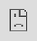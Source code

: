 ```yaml
---
layout: single
title: "Projectile Prediction: Part 4"
excerpt: A breakdown of projectile features and reconciliation techniques.
header:
    teaser: /assets/images/per-post/projectile-prediction-4/projectile-prediction-4-teaser.png
author: Meta
last_modified_at: 2025-07-27
---
```


The fourth and final section of a series exploring and implementing projectile prediction for multiplayer games. This part breaks down the implementation of a base `Projectile` actor class, which can be subclassed into projectiles that can be spawned by our `SpawnPredictedProjectile` task.

The code used for this series can be found on [Unreal Engine's Learning site](https://dev.epicgames.com/community/learning/tutorials/LZ66). Additionally, a more concise explanation of this code can be found at the [official documentation page](https://docs.google.com/document/d/1VBhB41mwQWksoPLgx-G8YSelnWQ7_FYu4-QGueqY2lY/edit?usp=sharing).
{: .notice--info}

## Introduction

In the last section, we walked through the "linking" step of initializing projectiles. In this section, we're breaking down how we implement a base `Projectile` class for _Cloud Crashers_ (which we spawn using the `SpawnPredictedProjectile` ability task we created earlier in this series). We're going to go through all of this class's key features, prediction methods, and reconciliation techniques, providing an explanation of how everything works and the reasoning behind it.

## Fast-Forwarding

In [part 1](https://sreitich.github.io/projectile-prediction-1/#partial-fast-forwarding-with-synchronization-and-resimulation), we decided that we would (partially) fast-forward the authoritative projectile such that it spawns closer to where the owning client wants it.

In the `SpawnPredictedProjectile` class, we fast-forward the projectile in `OnSpawnDataReplicated`, after it's spawned, by the `ForwardPredictionTime` given to us by our player controller. We call `TickActor` to tick the actor's components (for things like animations or VFX), and `TickComponent` on the projectile's `ProjectileMovement` component (which we'll look at in the [_Movement_ section](#movement)) to actually move it forward.

We also call `SetLifeSpan` to reduce the projectile's lifespan by the amount it was forwarded in time. All projectiles should have a default `InitialLifeSpan` set, just to ensure we don't end up with lingering actors wasting resources if they don't hit anything.

We implemented this when we created the `SpawnPredictedProjectile` class, even though we didn't have a `ProjectileMovement` component to tick. If you use this code for your projectile, those errors we had will go away. If you choose to implement this class on your own, you can just take that fast-forwarding code out; it won't break anything.
{: .notice--info}

Forwarding the projectile like this can sometimes cause issues with hit detection. Since we're essentially teleporting the projectile forward in time, if the projectile should have hit something close to its spawn location, there's a chance it will be teleported right through it, missing it entirely:

<video width="100%" height="100%" muted autoplay loop>
   <source src="/assets/videos/per-post/projectile-prediction-4/without-substepping.mp4" type="video/mp4">
    Video tag not supported.
</video>
<br>
To fix this, we need to enable `bForceSubStepping` on our `ProjectileMovement` component, decrease `MaxSimulationTimeStep`, and increase `MaxSimulationIterations`. This forces the projectile to break its movement into discrete steps, so hit detection can still be performed while forwarding it.

With this, we can still fast-forward the authoritative projectile on spawn, without the risk of missing collisions:

<video width="100%" height="100%" muted autoplay loop>
   <source src="/assets/videos/per-post/projectile-prediction-4/with-substepping.mp4" type="video/mp4">
    Video tag not supported.
</video>
<br>
## Synchronization

Since we're only _partially_ fast-forwarding our projectile (again, see [part 1](https://sreitich.github.io/projectile-prediction-1/#partial-fast-forwarding-with-synchronization-and-resimulation)), the predicted/"fake" projectile will still not be synced with the authoritative projectile.

We'll talk more about why this desynchronization can cause issues in the [_Reconciliation_ section](#missed-prediction-reconciliation).
{: .notice--info}

To synchronize our projectiles, we slowly lerp the fake projectile towards the authoritative one. We do this by calling `CorrectionLerpTick` each tick, which sets the fake projectile's location one step towards the authoritative one. To actually move the actor, we hack into the `ReplicatedMovement` property, which can safely handle the movement update (so we don't have to worry about things like missing collisions).

The rate at which we lerp the projectile is `0.05%` of the projectile's initial speed each tick. This is an arbitrary value that I've found to be big enough to synchronize the projectiles quickly, but small enough to be completely unnoticeable to clients.

The replicated authoritative projectile is hidden for the owning client (since we don't want to see two different projectiles). But if we unhide it, we can see how, once the authoritative projectile is spawned and forwarded, the projectiles synchronize over time:

<video width="100%" height="100%" muted autoplay loop>
   <source src="/assets/videos/per-post/projectile-prediction-4/lerp-demo.mp4" type="video/mp4">
    Video tag not supported.
</video>
<br>

## Debugging

Given the complex nature of projectile prediction, we've implemented a variety of options to help with debugging, in addition to extensive logging. These options are defined in a `UDeveloperSettingsBackedByCVars` class called `UGASDeveloperSettings`. (_Cloud Crashers_ has a few different developer settings categories. We put our projectile settings in this one because, technically, this projectile implementation is part of the Gameplay Ability System).

These settings allow for the configuration of a variety of debugging options...

`ProjectileDebugMode` will draw the position of projectiles at regular timestamps throughout their trajectory. Depending on the setting, we can filter which types of projectiles are drawn:

 - `PredictedVersusClient`: Draws the trajectory of the fake projectile and the owning client's version of the authoritative projectile (i.e. where the authoritative projectile would appear for the client that fired the projectile, if it were not hidden). This is especially helpful for debugging projectile synchronization.
  - `ClientVersusServer`: Draws the trajectory of the owning client's version of the authoritative projectile and the server's version of the authoritative projectile (i.e. where the authoritative projectile _actually_ is).
  - `All`: Draws the fake projectile, the owning client's version of the authoritative projectile, and the server's version of the authoritative projectile.

When making `PredictedVersusClient` draws, we also draw arrows between the projectiles' corresponding time steps, to show the difference in their positions at each point in their trajectory. When we sync the projectiles over time, we can see this distance become smaller and smaller, until the two are eventually synced, indicated by a change in color:

![Debug draws showing projectile synchronization over time]({{ '/' | absolute_url }}/assets/images/per-post/projectile-prediction-4/debug-sync.png){: .align-center}

And if `bWaitForLinkage` is enabled, we won't start drawing until the fake and authoritative projectiles have been linked. If it's disabled, we'll always see a few unlinked fake projectile draws, since the fake projectile is always spawned earlier:

![Unlinked fake projectile debug draws]({{ '/' | absolute_url }}/assets/images/per-post/projectile-prediction-4/debug-linkage.png){: .align-center}

`bDrawSpawnPosition` and `bDrawFinalPosition` help us debug projectile spawns and hits, by showing the starting and ending position of each projectile, color-coded to each machine:

![Spawn location and detonation location debug draws]({{ '/' | absolute_url }}/assets/images/per-post/projectile-prediction-4/debug-spawn-final.png){: .align-center}

The "spawn position" draw doesn't really represent the "spawn" location of the projectile; it actually shows the location of the projectile at the time when it _first appeared_ on a given machine.
<br>
<br>
In this image, the first white sphere shows where the projectile was spawned on the server (we're placing it a little bit ahead of the player's camera, so it doesn't clip into their viewport). There's also a red sphere here, showing where the fake projectile was spawned, but it's in the exact same position as where the authoritative projectile spawned, so the white sphere is hiding it.
<br>
<br>
Lastly, the first green sphere shows where the authoritative projectile was when it was first replicated back to the local client, which is later due to latency. As the local client, we don't care about this visual discrepancy, since we don't actually see the authoritative projectile (we only see the fake one), but we _do_ have to account for this for clients _without_ a fake projectile (i.e. the clients that _didn't_ fire this projectile), which we'll look at in the [_Remote Clients_ section](#remote-clients).
{: .notice--info}

When debugging projectile synchronization, we can log each lerp step performed by enabling `bLogCorrection`:

![Output log logging projectile synchronization]({{ '/' | absolute_url }}/assets/images/per-post/projectile-prediction-4/debug-correction-log.png){: .align-center}

Lastly, we can adjust the frequency, duration, and color of each draw with the remaining `Draw` and `Color` settings:

![Debug drawing with a high frequency]({{ '/' | absolute_url }}/assets/images/per-post/projectile-prediction-4/debug-freq.png){: .align-center}

## Movement

To move the projectile, we use Unreal's built-in `UProjectileMovementComponent` class. We don't use the built-in movement replication solution, however, since it usually looks pretty terrible, even at high net update frequencies.

Instead, we simulate the projectile's movement on each machine locally. Since we guarantee that both of our projectiles (fake and authoritative) have the exact same spawn location and rotation, they'll always follow the exact same trajectory.

The only time their trajectories may differ is if one hits a surface that the other misses. We'll examine how this, and other missed predictions and desynchronizations, can happen in more detail in the [_Reconciliation_ section](#missed-prediction-reconciliation). What's important regarding projectile movement, however, is that when the authoritative projectile hits something, we enable movement replication, so each projectile will be teleported to the same location to land or explode. Since projectiles are usually destroyed when they land (e.g. rockets are usually destroyed and play an "explosion" particle effect), this is primarily to ensure that any "land" or "explosion" effects occur in the correct location.

To perform this movement replication, we use a variable called `ReplicatedProjectileMovement` of custom type `FRepProjectileMovement`, which is an optimized version of the `FRepMovement` type used by the built-in `ReplicatedMovement` variable.

We override `AActor`'s replication functions—`PreReplication`, `GatherCurrentMovement`, etc.—to replace `ReplicatedMovement` with our `ReplicatedProjectileMovement` variable, and to use our custom `bReplicateProjectileMovement` variable instead of `bReplicateMovement`.

When projectiles land, we enable `bReplicateProjectileMovement` to replicate their final position, to ensure every projectile lands in the same place on every machine:

![Projectile detonating in the same location across multiple machines]({{ '/' | absolute_url }}/assets/images/per-post/projectile-prediction-4/movement-rep.png){: .align-center}

Using a custom movement replication variable may seem like a wild micro-optimization (which, yeah, it is), but there are a few other changes we want to make to the built-in movement replication code which are made easier by this. For example, we ignore the movement replication on non-owning simulated proxies (the clients that didn't fire the projectile), since their projectile will be intentionally behind due to being rewound (which we'll look at in the [Rewinding section](#rewinding)).

## Hit Detection

For hit detection, we use two different colliders: a `Collision` collider and a `Hitbox` collider. The former is used to detect hits against the environment, and the latter is used to detect hits against enemies, allies (e.g. for healing projectiles), and other damageable actors (like destructibles).

This allows us to define two different hitboxes for each projectile, which is extremely useful. For example, if we have a "spear" projectile, we'd want it to have a very small hitbox against the environment, accurate to its size, so players can throw it through small gaps. But we might want it to have a more generous hitbox against enemies, so it isn't difficult to use:

!["Spear" projectile hitboxes]({{ '/' | absolute_url }}/assets/images/per-post/projectile-prediction-4/spear.png){: .align-center}

We use the `Collision` collider as the projectile movement component's `UpdatedComponent`, since it's usually accurate to what the projectile's actual physics body would be, meaning it also has to be the projectile actor's root component (just because of how the projectile movement component works). This does, unfortunately, lead to some restrictions on how projectiles can be configured, but I find this setup to be the most flexible without complicating code or requiring multiple base classes.

### Detonation

The single most important event of a projectile's lifetime is its "detonation." This event occurs when a projectile impacts a valid target, or when it stops moving (because it hit a wall, was stopped by friction, ran out of bounces, etc.), at which point it will typically apply its gameplay effects, trigger any desired FX, and destroy itself.

When a projectile hits a valid target (how "valid" targets are determined is detailed in [_Effects_](#effects)), we call this a "direct impact" or a "successful hit." This is triggered by the `Hitbox` collider overlapping an actor that passes the "valid target" check.

When a projectile stops moving _without_ having hit a valid target, this is called a "missed impact," and this occurs when the movement component's `OnStop` event is invoked. This event can be triggered by the `Collision` collider hitting a (non-target) blocking surface (since this collider is the movement component's `UpdatedComponent`), a bouncing projectile running out of bounces or reaching its `StopSimulatingThreshold` (due to friction), etc.

Both a direct impact _and_ a missed impact will cause the projectile to "detonate."

As the projectile's most important event, it's crucial that this is synchronized across all machines. All the methods used to ensure this synchronization and to handle missed predictions are detailed in the [_Reconciliation section_](#missed-prediction-reconciliation).

## Effects

### Gameplay Effects

Projectiles can be configured to deal direct impact damage, AOE damage, or both. When a projectile detonates from a direct impact, the actor that was hit is referred to as the "direct target," as opposed to an "AOE target."

A "direct impact" detonation is only triggered when hitting a valid target. To define what a "valid target" actually is, we use our colliders' collision settings (e.g. configuring the `Hitbox` collider to only detect pawns) and a `Filter` property.

`Filter` is a variable of type `FCrashTargetDataFilter`, which is our project-specific `FGameplayTargetDataFilter`. This variable can be configured by projectiles to define whether an actor should be hit by the projectile depending on its team, its gameplay tags (e.g. actors with an `Invulnerable` tag are usually ignored), whether it's the owning actor (e.g. if we want to allow self-damage), whether it has an ability system component, and other parameters:

!["Filter" struct options]({{ '/' | absolute_url }}/assets/images/per-post/projectile-prediction-4/filter.png){: .align-center}

When the `Hitbox` collider overlaps an actor, the projectile will only detonate if that actor passes this filter (though this can be disabled with `bUseFilter`). This filter is also used when determining whether to apply AOE effects to nearby actors.

When a projectile detonates (either because it hit a valid target or because it landed against a surface and can't bounce), the `ImpactGameplayEffect` is applied to the target it hit (if there was one), using an enumerator called `ImpactEffectDirection` to determine the direction of the effect (e.g. for knockback).

Upon detonating, `AreaGameplayEffect` is applied to all valid targets (actors that both have line-of-sight and pass `Filter`) within the `AreaRadius`. The `AreaOffset` vector can be used to adjust where the center of the radius will be, relative to the `Collision` collider (e.g. if the collider is at the tip of the projectile, but we want the AOE effect to originate at its center).

The `bSkipAreaEffectForImpactTarget` variable can be set to ignore the target of `ImpactGameplayEffect` when applying the AOE effect, if we want an AOE projectile to apply a different effect to any targets it hits directly.

The exact radius of a projectile's area of effect can be visualized by enabling the `bDrawFinalPosition` debug setting:

![Area-of-effect radius debug visualization]({{ '/' | absolute_url }}/assets/images/per-post/projectile-prediction-4/aoe-visualization.png){: .align-center}

### FX

There are four different events that can trigger FX: a detonation, a direct impact, a missed impact, and a bounce (i.e. when a bouncing projectile ricochets off a surface without detonating).

Both the "detonation" event and the "impact" events are triggered when a projectile detonates, so most projectiles only use one of these events. For example, a rocket may only use the "detonation" event to trigger explosion FX, while a spear may only use the "impact" events to trigger appropriate "hit" or "miss" FX.

Each of these events can trigger a collection of particle effects, sound cues, force feedback, and decals, configurable in the archetype of each projectile class.

To compartmentalize these effects, we define a custom struct called `FProjectileFX`. This represents a collection of FX that can be triggered as a group. Projectiles have an instance of this struct defined for each of the aforementioned events, which will be collectively triggered when the event occurs:

![FX properties]({{ '/' | absolute_url }}/assets/images/per-post/projectile-prediction-4/fx-properties.png){: .align-center}

This struct is _not_ used, however, for FX triggered by the "direct impact" event. This event triggers the `ImpactGameplayEffect`, so we instead add a gameplay cue to this gameplay effect and put any FX we want inside that cue, to help improve compartmentalization.

### Predicting FX

Because projectiles simulate their movement locally on each machine, the detonation, impact, and bounce events are triggered locally, and thus "predicted," since we don't wait for them to occur on the authoritative projectile.

This feels and looks great for small, fast, or inconsequential (e.g. no AOE or lingering effects) projectiles, like small bullets. Missed predictions and corrections are extremely rare and barely noticeable. But for larger or slower projectiles with big AOE effects, like a rocket, the risk of missed predictions increases, and correcting those predictions looks a lot more jarring, like having to resimulate an entire explosion in the correct location:

<video width="100%" height="100%" muted autoplay loop>
   <source src="/assets/videos/per-post/projectile-prediction-4/replaying-fx.mp4" type="video/mp4">
    Video tag not supported.
</video>
<br>
To fix this, projectiles have an option called `bPredictFX`. If `bPredictFX` is enabled, detonation and impact FX will be predicted (with plenty of reconciliation to correct any missed predictions that occur). If `bPredictFX` is disabled, these events will only be triggered by the authoritative projectile, and will be replicated to other machines when they occur.

Bounce FX are always predicted, since it's not as important for these FX to always be accurate.
{: .notice--info}

It's up to the discretion of designers whether a projectile should predict its FX. Usually, we want smaller, quick, direct-hit projectiles, like bullets, to predict FX, while big, slow, AOE projectiles, like rockets, shouldn't:

<video width="100%" height="100%" muted autoplay loop>
   <source src="/assets/videos/per-post/projectile-prediction-4/predicting-fx.mp4" type="video/mp4">
    Video tag not supported.
</video>



Regardless of `bPredictFX`, we never predict gameplay effects. And since we use a gameplay cue tied to the `ImpactGameplayEffect` for "direct impact" FX, this means these FX are never predicted. This is intentional, since we want our damage (which we also don't predict), hitmarker, FX, and reaction animations to be synced together, and because hit-impact missed predictions are really irritating for players. From what I've seen, this is a fairly conventional approach in games: predicting FX except for ones that indicate damage (blood splatters, star particles, etc.).
{: .notice--info}

## Missed Prediction Reconciliation

As mentioned before, a projectile's "detonation" is the single most important event of a projectile's lifetime, and it's crucial that this event is executed correctly on all machines.

To make sure of this, there are a number of potential missed predictions we account for on the owning client.

### Premature Detonation

Since we're simulating our projectile's movement locally (as opposed to replicating movement), having two projectiles that aren't perfectly synchronized can cause them to hit different targets. For example, when the fake projectile is ahead of the real one (since it's fired first), if an enemy moves through the path of the projectile, they may be in the path of the projectile when the _fake_ projectile reaches them, but _not_ be in the path when the real projectile catches up. This would result in the fake projectile hitting the enemy, but the real one missing them:

<video width="100%" height="100%" muted autoplay loop>
   <source src="/assets/videos/per-post/projectile-prediction-4/missed-premature.mp4" type="video/mp4">
    Video tag not supported.
</video>



On the client (right), playing with `200ms` of ping, the fake projectile hits the enemy and detonates. But on the server (left), it misses and continues traveling. Because `bPredictFX` is disabled (we typically wouldn't predict FX for a rocket projectile), we don't even see an explosion from the fake projectile, since it's waiting for the authoritative projectile's detonation; it just disappears. If `bPredictFX` were enabled, we'd see an explosion where the fake projectile (mistakenly) detonated.
{: .notice--info}

To detect this, after the fake projectile detonates, we set a short timer (determined by ping) called `SwitchToAuthTimer`. If the corresponding authoritative projectile hasn't detonated when the timer ends, that means the fake projectile detonated prematurely.

To reconcile the misprediction, we immediately destroy the fake projectile and switch to the authoritative projectile: we make the replicated authoritative projectile visible on the owning client, and use it for all visuals going forward.

<video width="100%" height="100%" muted autoplay loop>
   <source src="/assets/videos/per-post/projectile-prediction-4/reconciliation-premature.mp4" type="video/mp4">
    Video tag not supported.
</video>
<br>
We can see the projectile disappear when it mistakenly detonates on the client. But once the timer ends, the projectile re-appears and continues traveling. This new projectile is the authoritative projectile being unhidden after the fake projectile has been destroyed. Once the authoritative projectile lands, the FX are played the correct location.

If `bPredictFX` was enabled, the fake projectile would have already played its FX in the incorrect location, meaning we'd end up seeing the FX played twice. This is a little annoying, but this misprediction occurs so rarely and only at such high latencies that it's a fair tradeoff for an otherwise responsive and reliable system.

### Late Detonation

For the same reason as the previous case, it's possible for the _authoritative_ projectile to hit something that the _fake_ projectile missed. For example, if an enemy moves into the path of the projectile _after_ the fake projectile has passed, but _before_ the real projectile has caught up:

<video width="100%" height="100%" muted autoplay loop>
   <source src="/assets/videos/per-post/projectile-prediction-4/missed-late.mp4" type="video/mp4">
    Video tag not supported.
</video>



This time, the fake projectile _misses_ the enemy and keeps traveling, but the authoritative projectile hits the enemy and detonates (which we see, since `bPredictFX` is disabled, meaning we use the authoritative projectile's FX).
{: .notice--info}

To detect this, when the authoritative projectile detonates, we simply check whether the fake projectile has also detonated. If it hasn't, the fake projectile likely missed whatever the real projectile hit.

To reconcile this case, we do the same thing as before: destroy the fake projectile and switch to the real one:

<video width="100%" height="100%" muted autoplay loop>
   <source src="/assets/videos/per-post/projectile-prediction-4/missed-late.mp4" type="video/mp4">
    Video tag not supported.
</video>



Now, we destroy the fake projectile when the real one detonates, so it doesn't keep traveling. (The red sphere shows where it was when it was destroyed.)
{: .notice--info}

Since the projectile should detonate at this point, we're not really "switching" to the authoritative projectile. Rather, we're just using its detonation effects—which we do anyway if `bPredictFX` is disabled, which is why the FX look the same in the above example.

Note that when this occurs, it isn't _necessarily_ a missed prediction. It's possible that the fake projectile may have _just_ been about to detonate, but ended up slightly behind the authoritative projectile. This can happen if our ping estimates are slightly off, causing us to fast-forward the authoritative projectile too far, causing it to end up ahead of the fake one.
<br>
<br>
Regardless, in this situation, swapping out the fake projectile for the real one is harmless, so this doesn't pose an issue. This only occurs when the projectile detonates, and detonation effects triggered by the fake and authoritative projectile are always be identical (since they'll be in the same location, as per the next case), so there won't be any visual discrepancies.
{: .notice--info}

### Inaccurate Detonation

Just because the fake and authoritative projectile detonate around the same _time_ doesn't mean they detonated at the same _location_. At high latencies, in particular, it's possible that both projectiles detonated within an acceptable timespan, but did so in different locations.

For example, if the authoritative projectile missed the fake projectile's target, but hit something directly behind it, the mistake wouldn't be caught, since the authoritative projectile may still have detonated before `SwitchToAuthTimer` ended:

<video width="100%" height="100%" muted autoplay loop>
   <source src="/assets/videos/per-post/projectile-prediction-4/missed-inaccurate.mp4" type="video/mp4">
    Video tag not supported.
</video>



For this example, we're using a projectile with `bPredictFX` enabled, since this is issue _really_ hard to notice when FX aren't predicted.
<br>
<br>
Here, the client's fake projectile hits the moving platform. The authoritative projectile misses it, but hits the wall _behind_ it before `SwitchToAuthTimer` ends. Because `SwitchToAuthTimer` is based on the client's ping (since that determines how far ahead their fake projectile can be, and thus how long we should wait for the authoritative projectile to catch up), `SwitchToAuthTimer` may end up being fairly long, which increases the risk of this misprediction. 
{: .notice--info}

To account for this, once the authoritative projectile detonates, if the fake projectile has also detonated, we check to see _where_ it detonated. If the two projectiles detonated a considerable distance apart, then the fake projectile likely hit the wrong target, and we once again destroy the fake projectile, and use the authoritative projectile's effects:

<video width="100%" height="100%" muted autoplay loop>
   <source src="/assets/videos/per-post/projectile-prediction-4/reconciliation-inaccurate.mp4" type="video/mp4">
    Video tag not supported.
</video>



This time, since we're predicting the fake projectile's FX, we end up playing our FX twice: once when the fake projectile mistakenly detonates, and once when the authoritative projectile performs the correct detonation. But, again, this is so rare that we're okay with it; we just want to make sure the player sees what their projectile _really_ hit.
{: .notice--info}

And if the fake projectile _hasn't_ detonated yet, this will be caught by the [previous case](#late-detonation), which does the same thing: destroy the fake projectile and use the authoritative projectile's effects.

### Lost Projectile

Finally, it's possible for either the fake or the authoritative projectile to lose their reference to the other. And without a reference to the other projectile, it becomes impossible to check for missed predictions.

This can happen if the fake projectile detonated so prematurely that it was destroyed by the time the authoritative projectile detonated (since projectiles usually destroy themselves after detonating), or if the authoritative projectile detonated so early (likely on spawn) that it hasn't even been linked yet.

Fortunately, the former case is already handled by the [_Premature Detonation_ detection method](#premature-detonation): destruction is always deferred until `SwitchToAuthTimer` has had enough time to finish. When the authoritative projectile eventually detonates, we'll have already switched to it, and we'll just replay the detonation effects in the correct location.

The latter situation, however, we _do_ have to account for, and we do that by _deferring_ the detonation event. The replicated authoritative projectile is linked to its corresponding fake projectile on spawn, in `BeginPlay`. So, if we attempt to call `Detonate` _before_ the projectile has been fully spawned (i.e. before `BeginPlay`), we won't execute it. Instead, we'll wait until `BeginPlay` is called (to ensure our projectiles get linked), and then try to detonate it again.

This is deferment is handled via the `TornOff` event. This function is called when a projectile detonates on the server, is propagated to clients, and will always be called _after_ `BeginPlay` (since there needs to have been enough time for an initial replication tick). If we call `Detonate` too early, we wait until we receive the `TornOff` event, and then try to detonate again, since we're guaranteed to have called `BeginPlay` at that point.

This second detonation should always succeed, and will either be a successful prediction (if the fake projectile, which has now been linked, has already detonated in the same location) or a missed prediction that will be caught by one of the above reconciliation methods, since our projectiles are now guaranteed to have been linked.

## Remote Clients

### Detonation

On remote clients (the clients that didn't fire the projectile), the replicated authoritative projectile also simulates its movement and hit detection locally. To mitigate any synchronization issues this may cause, we use the `TornOff` event. When the server's projectile detonates and tears off, the `TornOff` event is propagated to clients, which forces them to detonate if they haven't done so already.

This is similar to firing a `DetonateIfNotDetonated` RPC, but we choose to use the tear-off framework instead because of replication timing; `TornOff` will always be called after `BeginPlay` _and_ the actor's initial replication update, which makes accounting for edge cases easier, since we can guarantee the order of events.

When the server's projectile is torn off, it sends a final movement replication update (mentioned in the [_Movement_ section](#movement)), which ensures the projectile detonates in the correct location on clients.

The server's projectile will also send clients a collection of information specifying how the detonation occurred (e.g. the direction of the hit), in the form of a struct called `DetonationInfo`. If a client's projectile hasn't detonated yet and must be detonated by `TornOff`, `DetonationInfo` will be used to fill the detonation's parameters, since it won't have reliable data locally.

### Rewinding

Due to the time it takes to replicate from the server and because of fast-forwarding, projectiles on remote clients will often appear a noticeable distance ahead of where they spawned—or, if the projectile detonates too quickly, not at all:

<video width="100%" height="100%" muted autoplay loop>
   <source src="/assets/videos/per-post/projectile-prediction-4/without-rewinding.mp4" type="video/mp4">
    Video tag not supported.
</video>



We saw this discrepancy earlier when [looking at debugging options](#debugging).
{: .notice--info}

To fix this, when a projectile is first replicated to a remote client, we rewind it back to its spawn transform. This is done in `BeginPlay`, by simply teleporting the projectile backwards using a replicated property called `SpawnTransform`. By doing this, we ensure that remote clients see the entire trajectory and lifetime of the projectile:

<video width="100%" height="100%" muted autoplay loop>
   <source src="/assets/videos/per-post/projectile-prediction-4/with-rewinding.mp4" type="video/mp4">
    Video tag not supported.
</video>
<br>
When the projectile's detonation is propagated to the client, we need to make sure it's had enough time to catch up to the location of the detonation. To do this, in `DetonationInfo`'s `OnRep` function, we set a short timer called `FinishedResimulationTimer`, depending on how far the projectile is from the detonation location. Once that timer ends, the projectile will be detonated with `DetonationInfo`.

We do this in the `OnRep` instead of `TornOff` because `DetonationInfo` is set as soon as the server's projectile detonates, but `TornOff` is often delayed to make sure there's been enough time to send an initial replication update, which messes with our timing.
<br>
<br>
We actually put our aforementioned reconciliation code in this `OnRep` too—not in the `TornOff` function. So, really, the actual `TornOff` function is only used as a last resort, if the projectile somehow hasn't replicated `DetonationInfo` by the time it's finally torn off.
{: .notice--info}

### Resimulation

Lastly, we want to account for when a projectile detonates so quickly that it _never_ appears on remote clients.

This isn't a technical issue (we already account for projectiles that detonate too quickly, as detailed in the [_Lost Projectile_ section](#lost-projectile)), but more a quality-of-life one. The projectile is detonating properly; we just never see it, since it's detonating right when it spawns:

<video width="100%" height="100%" muted autoplay loop>
   <source src="/assets/videos/per-post/projectile-prediction-4/without-resimulation.mp4" type="video/mp4">
    Video tag not supported.
</video>
<br>
To fix this, we define a value called `MinLifetime`, which defines the minimum amount of time that we want a projectile to be visible for.

In `DetonationInfo`'s `OnRep`, when we'd normally detonate the projectile, we check to see how long the projectile has been alive for.

If the projectile hasn't even finished spawning (meaning it hasn't even been rewound yet), we teleport it back to its spawn transform and _slow its velocity_, such that it will take `MinLifetime` to reach the detonation location. (We also set a flag to prevent `BeginPlay` from rewinding it again when it's eventually called.)

If the projectile _has_ finished spawning, but hasn't been alive for `MinLifetime`, we'll just slow its velocity such that by the time it reaches the detonation location (since it's still catching up due to being rewound), it _will_ have been alive for `MinLifetime`.

<video width="100%" height="100%" muted autoplay loop>
   <source src="/assets/videos/per-post/projectile-prediction-4/with-resimulation.mp4" type="video/mp4">
    Video tag not supported.
</video>
<br>
Finally, if the projectile _has_ been alive for at least `MinLifetime`, we'll execute the detonation as usual.

## Conclusion

Well, with _all_ of those components broken down, that brings this section—and this series—to a close. Let's take one final look at the difference projectile prediction makes (just to convince you that all of this isn't _completely_ worthless):

<iframe width="560" height="315" src="https://www.youtube.com/embed/h0VqCNtnb04?autoplay=1&color=white&controls=0&modestbranding=1&mute=1&rel=0&loop=1&playlist=h0VqCNtnb04" frameborder="0" allow="accelerometer; autoplay; encrypted-media; gyroscope; picture-in-picture; fullscreen"  style="position: absolute; top: 0px; left: 0px; width: 100%; height: 100%;"></iframe>
<br>
When I went to implement projectile prediction for my game, I had an impossible time finding any remotely relevant resources on the topic. This solution came from looking at open-source projects (like [_Unreal Tournament_](https://github.com/JimmieKJ/unrealTournament/tree/clean-master)), using network limiters to reverse-engineer various games, scrubbing through netcode GDC talks for _any_ mention of projectiles, and—more than anything else—a lot of trial-and-error.

I went through the effort of writing this lengthy series just because I wanted to put _some_ kind of resource out there to help those trying to implement projectile prediction, since it's such a common feature.

So, I really hope some of this was useful, and I hope it caused your experience with projectile prediction and network programming to be a little less blind and helpless than mine was.